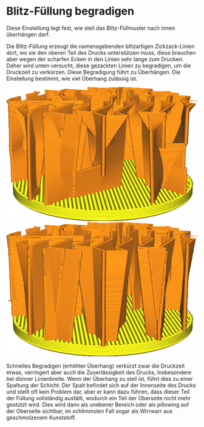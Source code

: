 Blitz-Füllung begradigen
====
Diese Einstellung legt fest, wie steil das Blitz-Füllmuster nach innen überhängen darf.

Die Blitz-Füllung erzeugt die namensgebenden blitzartigen Zickzack-Linien dort, wo sie den oberen Teil des Drucks unterstützen muss, diese brauchen aber wegen der scharfen Ecken in den Linien sehr lange zum Drucken. Daher wird unten versucht, diese gezackten Linien zu begradigen, um die Druckzeit zu verkürzen. Diese Begradigung führt zu Überhängen. Die Einstellung bestimmt, wie viel Überhang zulässig ist.

<!--screenshot {
"image_path": "lightning_infill_straightening_angle_40.png",
"models": [
    {
        "script": "cylinder.scad",
        "transformation": ["scaleZ(0.5)"]
    }
],
"camera_position": [36, 44, 19],
"settings": {
    "infill_pattern": "lightning",
    "wall_line_count": 0,
    "top_layers": 0,
    "lightning_infill_support_angle": 40,
    "lightning_infill_prune_angle": 10,
    "lightning_infill_straightening_angle": 40
},
"colours": 32
}-->
<!--screenshot {
"image_path": "lightning_infill_straightening_angle_10.png",
"models": [
    {
        "script": "cylinder.scad",
        "transformation": ["scaleZ(0.5)"]
    }
],
"camera_position": [36, 44, 19],
"settings": {
    "infill_pattern": "lightning",
    "wall_line_count": 0,
    "top_layers": 0,
    "lightning_infill_support_angle": 40,
    "lightning_infill_prune_angle": 10,
    "lightning_infill_straightening_angle": 10
},
"colours": 32
}-->
![Bei 40° konvergieren die Ausfülllinien schnell zu geraden Linien](../../../articles/images/lightning_infill_straightening_angle_40.png)
![Bei 10° gibt es keine steilen Überhänge mehr in der Füllung](../../../articles/images/lightning_infill_straightening_angle_10.png)

Schnelles Begradigen (erhöhter Überhang) verkürzt zwar die Druckzeit etwas, verringert aber auch die Zuverlässigkeit des Drucks, insbesondere bei dünner Linienbreite. Wenn der Überhang zu steil ist, führt dies zu einer Spaltung der Schicht. Der Spalt befindet sich auf der Innenseite des Drucks und stellt oft kein Problem dar, aber er kann dazu führen, dass dieser Teil der Füllung vollständig ausfällt, wodurch ein Teil der Oberseite nicht mehr gestützt wird. Dies wird dann als unebener Bereich oder als pillowing auf der Oberseite sichtbar, im schlimmsten Fall sogar als Wirrwarr aus geschmolzenem Kunststoff.